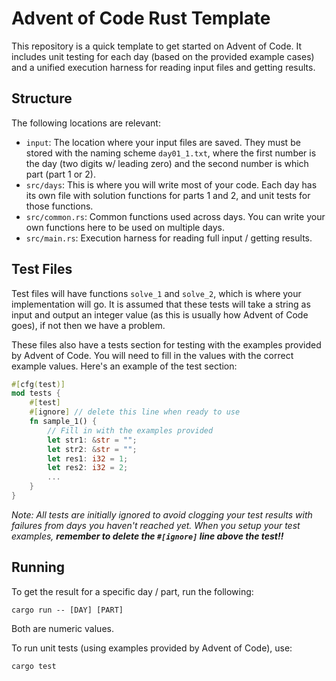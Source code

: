 # Advent of Code Rust Template
This repository is a quick template to get started on Advent of Code. It includes unit testing for each day (based on
the provided example cases) and a unified execution harness for reading input files and getting results.

## Structure
The following locations are relevant:
- `input`: The location where your input files are saved. They must be stored with the naming scheme `day01_1.txt`, 
  where the first number is the day (two digits w/ leading zero) and the second number is which part (part 1 or 2).
- `src/days`: This is where you will write most of your code. Each day has its own file with solution functions for
  parts 1 and 2, and unit tests for those functions.
- `src/common.rs`: Common functions used across days. You can write your own functions here to be used on multiple days.
- `src/main.rs`: Execution harness for reading full input / getting results.

## Test Files
Test files will have functions `solve_1` and `solve_2`, which is where your implementation will go. It is assumed that
these tests will take a string as input and output an integer value (as this is usually how Advent of Code goes), if not
then we have a problem.

These files also have a tests section for testing with the examples provided by Advent of Code. You will need to fill in
the values with the correct example values. Here's an example of the test section:
```rust
#[cfg(test)]
mod tests {
    #[test]
    #[ignore] // delete this line when ready to use
    fn sample_1() {
        // Fill in with the examples provided
        let str1: &str = "";
        let str2: &str = "";
        let res1: i32 = 1;
        let res2: i32 = 2;
        ...
    }
}
```
*Note: All tests are initially ignored to avoid clogging your test results with failures from days you haven't reached
yet. When you setup your test examples, **remember to delete the `#[ignore]` line above the test!!***

## Running
To get the result for a specific day / part, run the following:
```shell
cargo run -- [DAY] [PART]
```
Both are numeric values.

To run unit tests (using examples provided by Advent of Code), use:
```shell
cargo test
```